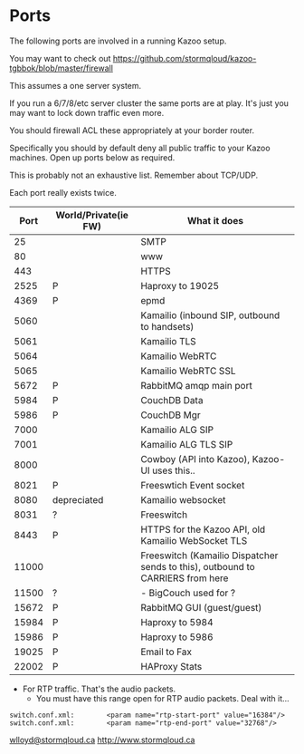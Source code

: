 # Ports

The following ports are involved in a running Kazoo setup.

You may want to check out https://github.com/stormqloud/kazoo-tgbbok/blob/master/firewall

This assumes a one server system.

If you run a 6/7/8/etc server cluster the same ports are at play.  It's just you may want to lock down traffic even more.

You should firewall ACL these appropriately at your border router.

Specifically you should by default deny all public traffic to your Kazoo machines.  Open up ports below as required.

This is probably not an exhaustive list.  Remember about TCP/UDP.

Each port really exists twice.


| Port | World/Private(ie FW) | What it does        |
|--------------|--------|------------------------------------|
| 25 | | SMTP
| 80 |  | www
| 443 |  | HTTPS
| 2525 | P | Haproxy to 19025
| 4369 | P | epmd
| 5060 | | Kamailio (inbound SIP, outbound to handsets)
| 5061 | | Kamailio TLS
| 5064 | | Kamailio WebRTC
| 5065 | | Kamailio WebRTC SSL
| 5672 | P | RabbitMQ amqp main port
| 5984 | P | CouchDB Data
| 5986 | P | CouchDB Mgr
| 7000 |  | Kamailio ALG SIP
| 7001 |  | Kamailio ALG TLS SIP
| 8000 |  | Cowboy (API into Kazoo), Kazoo-UI uses this..
| 8021 | P | Freeswtich Event socket
| 8080 | depreciated | Kamailio websocket
| 8031 | ? | Freeswitch
| 8443 | P | HTTPS for the Kazoo API, old Kamailio WebSocket TLS
| 11000 | | Freeswitch (Kamailio Dispatcher sends to this), outbound to CARRIERS from here
| 11500 | ? | - BigCouch used for ?
| 15672 | P | RabbitMQ GUI (guest/guest)
| 15984 | P | Haproxy to 5984
| 15986 | P | Haproxy to 5986
| 19025 | P | Email to Fax
| 22002 | P | HAProxy Stats 


* For RTP traffic.  That's the audio packets.
  * You must have this range open for RTP audio packets.  Deal with it...
  
```
switch.conf.xml:        <param name="rtp-start-port" value="16384"/>
switch.conf.xml:        <param name="rtp-end-port" value="32768"/>
```

wlloyd@stormqloud.ca
http://www.stormqloud.ca

